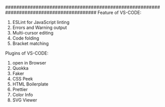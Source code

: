#########################################################################################
Feature of VS-CODE:

1. ESLint for JavaScript linting
2. Errors and Warning output
3. Multi-cursor editing
4. Code folding
5. Bracket matching

Plugins of VS-CODE: 

1. open in Browser
2. Quokka
3. Faker
4. CSS Peek
5. HTML Boilerplate
6. Prettier
7. Color Info
8. SVG Viewer

